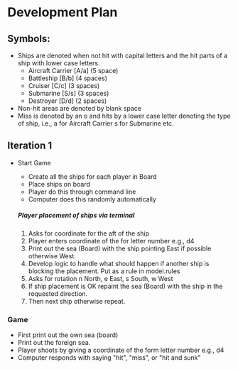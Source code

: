 # Development Plan

## Symbols:
- Ships are denoted when not hit with capital letters and the hit parts of a ship with lower case letters.
  - Aircraft Carrier [A/a] (5 space)
  - Battleship [B/b] (4 spaces)
  - Cruiser [C/c] (3 spaces)
  - Submarine [S/s] (3 spaces)
  - Destroyer [D/d] (2 spaces)
- Non-hit areas are denoted by blank space
- Miss is denoted by an o and hits by a lower case letter denoting the type of ship, i.e., a for Aircraft Carrier s for Submarine etc.

## Iteration 1
- Start Game
    - Create all the ships for each player in Board
    - Place ships on board
    - Player do this through command line
    - Computer does this randomly automatically
  

  ##### Player placement of ships via terminal
  1. Asks for coordinate for the aft of the ship
  2. Player enters coordinate of the for letter number e.g., d4
  3. Print out the sea (Board) with the ship pointing East if possible otherwise West.
  4. Develop logic to handle what should happen if another ship is blocking the placement. Put as a rule in model.rules
  5. Asks for rotation n North, e East, s South, w West 
  6. If ship placement is OK repaint the sea (Board) with the ship in the requested direction.
  7. Then next ship otherwise repeat.

### Game
- First print out the own sea (board) 
- Print out the foreign sea.
- Player shoots by giving a coordinate of the form letter number e.g., d4
- Computer responds with saying "hit", "miss", or "hit and sunk"
